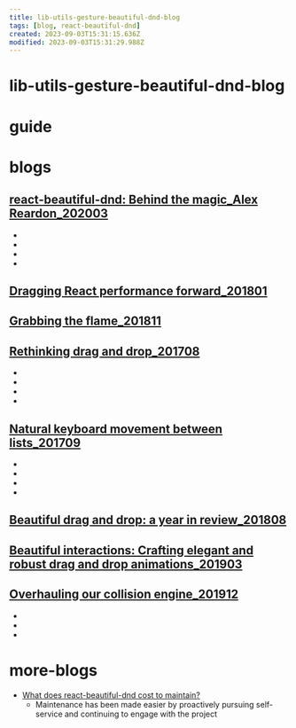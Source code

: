 ```yaml
---
title: lib-utils-gesture-beautiful-dnd-blog
tags: [blog, react-beautiful-dnd]
created: 2023-09-03T15:31:15.636Z
modified: 2023-09-03T15:31:29.988Z
---
```


# lib-utils-gesture-beautiful-dnd-blog

# guide

# blogs

## [react-beautiful-dnd: Behind the magic_Alex Reardon_202003](https://www.youtube.com/watch?v=Kz50msV-zq0)

- 
- 
- 
- 

## [Dragging React performance forward_201801](https://medium.com/@alexandereardon/dragging-react-performance-forward-688b30d40a33)

## [Grabbing the flame_201811](https://medium.com/@alexandereardon/grabbing-the-flame-290c794fe852)

## [Rethinking drag and drop_201708](https://medium.com/@alexandereardon/rethinking-drag-and-drop-d9f5770b4e6b)

- 
- 
- 
- 

## [Natural keyboard movement between lists_201709](https://medium.com/@alexandereardon/friction-gravity-and-collisions-3adac3a94e19)

- 
- 
- 
- 

## [Beautiful drag and drop: a year in review_201808](https://medium.com/@alexandereardon/beautiful-drag-and-drop-a-year-in-review-1febc3fac7ce)

## [Beautiful interactions: Crafting elegant and robust drag and drop animations_201903](https://medium.com/@alexandereardon/beautiful-interactions-8f67502ccf73)

## [Overhauling our collision engine_201912](https://dev.to/alexandereardon/overhauling-our-collision-engine-962)

- 
- 
- 

# more-blogs
- [What does react-beautiful-dnd cost to maintain?](https://dev.to/alexandereardon/what-does-react-beautiful-dnd-cost-to-maintain-52e8)
  - Maintenance has been made easier by proactively pursuing self-service and continuing to engage with the project
